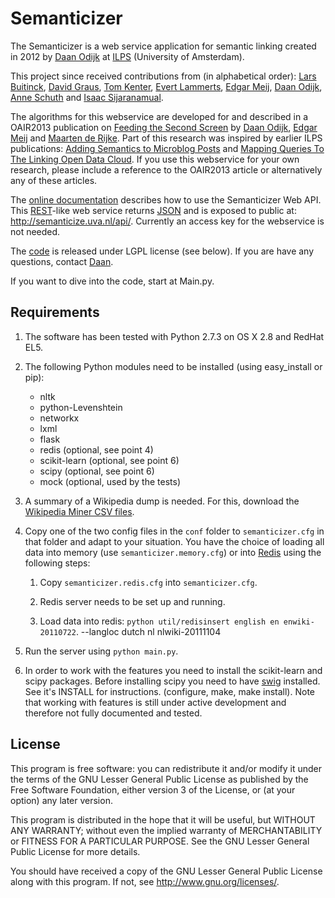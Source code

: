 Semanticizer
============

The Semanticizer is a web service application for semantic linking
created in 2012 by [Daan Odijk](http://staff.science.uva.nl/~dodijk/) at
[ILPS](http://ilps.science.uva.nl/) (University of Amsterdam). 

This project since received contributions from (in alphabetical order): 
[Lars Buitinck](http://staff.science.uva.nl/~buitinck/), 
[David Graus](http://graus.nu/), 
[Tom Kenter](http://staff.science.uva.nl/~tkenter1/), 
[Evert Lammerts](http://www.evertlammerts.nl/), 
[Edgar Meij](http://edgar.meij.pro/), 
[Daan Odijk](http://staff.science.uva.nl/~dodijk/), 
[Anne Schuth](http://www.anneschuth.nl/) and 
[Isaac Sijaranamual](http://nl.linkedin.com/pub/isaac-sijaranamual/).

The algorithms for this webservice are developed for and described in a
OAIR2013 publication on [Feeding the Second Screen](http://ilps.science.uva.nl/biblio/feeding-second-screen-semantic-linking-based-subtitles) by 
[Daan Odijk](http://staff.science.uva.nl/~dodijk/), 
[Edgar Meij](http://edgar.meij.pro/) and 
[Maarten de Rijke](http://staff.science.uva.nl/~mdr/). 
Part of this research was inspired by earlier ILPS publications: 
[Adding Semantics to Microblog Posts](http://ilps.science.uva.nl/biblio/adding-semantics-microblog-posts) 
and [Mapping Queries To The Linking Open Data Cloud](http://ilps.science.uva.nl/node/889).
If you use this webservice for your own research, please include a reference 
to the OAIR2013 article or alternatively any of these articles.

The [online documentation](http://semanticize.uva.nl/doc/) 
describes how to use the Semanticizer Web API. This [REST](http://en.wikipedia.org/wiki/Representational_state_transfer)-like web service returns [JSON](http://www.json.org/) and is exposed to public at: http://semanticize.uva.nl/api/. Currently an access key for the webservice is not needed.

The [code](https://github.com/semanticize/semanticizer/) is released under LGPL license (see below). If you are have any questions, contact 
[Daan](http://staff.science.uva.nl/~dodijk/).

If you want to dive into the code, start at Main.py.

## Requirements

1. The software has been tested with Python 2.7.3 on OS X 2.8 and RedHat EL5.

2. The following Python modules need to be installed (using easy_install or pip):

   * nltk
   * python-Levenshtein
   * networkx
   * lxml
   * flask
   * redis (optional, see point 4)
   * scikit-learn (optional, see point 6)
   * scipy (optional, see point 6)
   * mock (optional, used by the tests)

3. A summary of a Wikipedia dump is needed. For this, download the [Wikipedia Miner CSV files](http://sourceforge.net/projects/wikipedia-miner/files/data/).

4. Copy one of the two config files in the `conf` folder to `semanticizer.cfg` in that folder and adapt to your situation. You have the choice of loading all data into memory (use `semanticizer.memory.cfg`) or into [Redis](http://redis.io/) using the following steps:

	1. Copy `semanticizer.redis.cfg` into `semanticizer.cfg`.

	2. Redis server needs to be set up and running.

	3. Load data into redis: `python util/redisinsert english en enwiki-20110722`.
	    --langloc dutch nl nlwiki-20111104

4. Run the server using `python main.py`.
    
5. In order to work with the features you need to install the scikit-learn and scipy packages. Before installing scipy you need to have [swig](http://www.swig.org/download.html) installed. See it's INSTALL for instructions. (configure, make, make install). Note that working with features is still under active development and therefore not fully documented and tested.

## License

This program is free software: you can redistribute it and/or modify it under the terms of the GNU Lesser General Public License as published by the Free Software Foundation, either version 3 of the License, or (at your option) any later version.

This program is distributed in the hope that it will be useful, but WITHOUT ANY WARRANTY; without even the implied warranty of MERCHANTABILITY or FITNESS FOR A PARTICULAR PURPOSE.  See the GNU Lesser General Public License for more details.

You should have received a copy of the GNU Lesser General Public License along with this program.  If not, see <http://www.gnu.org/licenses/>.
